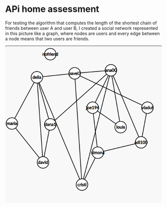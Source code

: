 # APi home assessment

For testing the algorithm that computes the length of the shortest chain of friends between user A and user B, I created a social network represented in this picture like a graph, where nodes are users and every edge between a node means that two users are friends.

![SOCIAL NETWORK](./socialnetworkexample.png)

